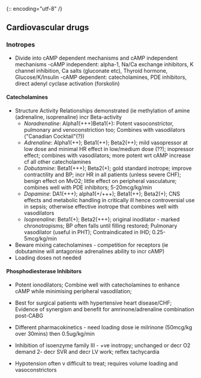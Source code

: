 {:: encoding="utf-8" /}

## Cardiovascular drugs

### Inotropes

- Divide into cAMP dependent mechanisms and cAMP independent mechanisms
    -cAMP independent: alpha-1, Na/Ca exchange inhibitors, K channel inhibition, Ca salts (gluconate etc), Thyroid hormone, Glucose/K/Insulin
    -cAMP dependent: catecholamines, PDE inhibitors, direct adenyl cyclase activation (forskolin)

#### Catecholamines

- Structure Activity Relationships demonstrated (ie methylation of amine (adrenaline, isoprenaline) incr Beta-activity
    - *Noradrenaline*: Alpha1(+++)Beta1(+): Potent vasoconstrictor, pulmonary and venoconstriction too; Combines with vasodilators ("Canadian Cocktail"(?))
    - *Adrenaline*: Alpha1(++); Beta1(++); Beta2(++); mild vasopressor at low dose and minimal HR effect in low/medium dose (??); inopressor effect; combines with vasodilators; more potent wrt cAMP increase cf all other catecholamines
    - *Dobutamine*: Beta1(+++); Beta2(+); gold standard inotrope; improve contractility and BP; incr HR in all patients (unless severe CHF); benign effect on MvO2; little effect on peripheral vasculature; combines well with PDE inhibitors; 5-20mcg/kg/min
    - *Dopamine*: DA1(+++); alpha1(+/+++); Beta1(++); Beta2(+); CNS effects and metabolic handling in critically ill hence controversial use in sepsis; otherwise effective inotrope that combines well with vasodilators
    - *Isoprenaline*: Beta1(+); Beta2(+++); original inodilator - marked chronotropisms; BP often falls until filling restored; Pulmonary vasodilator (useful in PHT); Contraindicated in IHD; 0.25-5mcg/kg/min
- Beware mixing catecholamines - competition for receptors (ie dobutamine will antagonise adrenalines ability to incr cAMP)
- Loading doses not needed

#### Phosphodiesterase Inhibitors

- Potent ionodilators; Combine well with catecholamines to enhance cAMP while minimising peripheral vasodilation; 
- Best for surgical patients with hypertensive heart disease/CHF; Evidence of synergism and benefit for amrinone/adrenaline combination post-CABG

- Different pharmacokinetics - need loading dose ie milrinone (50mcg/kg over 30mins) then 0.5ug/kg/min
- Inhibition of isoenzyme family III - +ve inotropy; unchanged or decr O2 demand 2- decr SVR and decr LV work; reflex tachycardia
- Hypotension often v difficult to treat; requires volume loading and vasoconstrictors
